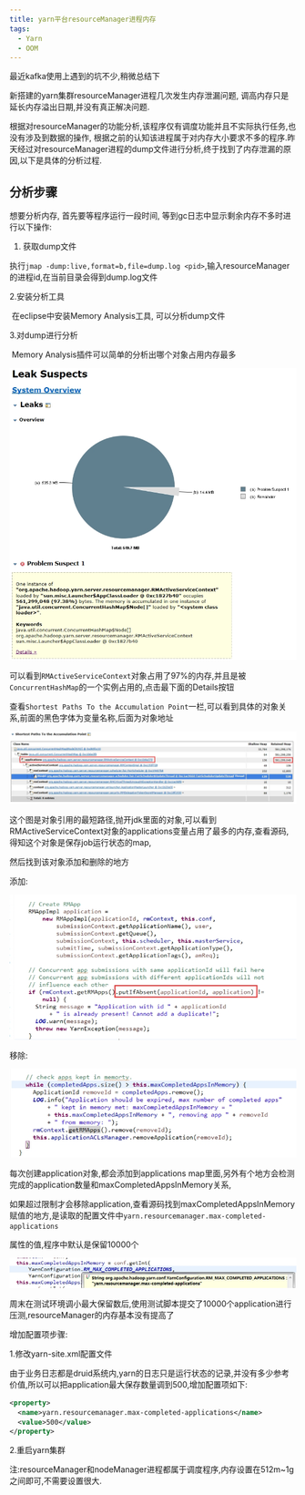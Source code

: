 ```yaml
---
title: yarn平台resourceManager进程内存
tags:
  - Yarn
  - OOM
---
```


最近kafka使用上遇到的坑不少,稍微总结下

新搭建的yarn集群resourceManager进程几次发生内存泄漏问题, 调高内存只是延长内存溢出日期,并没有真正解决问题. <!--more-->

根据对resourceManager的功能分析,该程序仅有调度功能并且不实际执行任务,也没有涉及到数据的操作, 根据之前的认知该进程属于对内存大小要求不多的程序.昨天经过对resourceManager进程的dump文件进行分析,终于找到了内存泄漏的原因,以下是具体的分析过程.

## 分析步骤

想要分析内存, 首先要等程序运行一段时间, 等到gc日志中显示剩余内存不多时进行以下操作:

1. 获取dump文件

​    执行`jmap -dump:live,format=b,file=dump.log <pid>`,输入resourceManager的进程id,在当前目录会得到dump.log文件

  2.安装分析工具

​    在eclipse中安装Memory Analysis工具, 可以分析dump文件

  3.对dump进行分析

​    Memory Analysis插件可以简单的分析出哪个对象占用内存最多

![img](/assets/yarn-config-1.jpg)

可以看到`RMActiveServiceContext`对象占用了97%的内存,并且是被`ConcurrentHashMap`的一个实例占用的,点击最下面的Details按钮

查看`Shortest Paths To the Accumulation Point`一栏,可以看到具体的对象关系,前面的黑色字体为变量名称,后面为对象地址

![img](/assets/yarn-config-2.jpg)

 这个图是对象引用的最短路径,抛开jdk里面的对象,可以看到RMActiveServiceContext对象的applications变量占用了最多的内存,查看源码,得知这个对象是保存job运行状态的map,

 然后找到该对象添加和删除的地方

  添加:

![img](/assets/yarn-config-3.jpg)

 移除:

![img](/assets/yarn-config-4.jpg)

每次创建application对象,都会添加到applications map里面,另外有个地方会检测完成的application数量和maxCompletedAppsInMemory关系,

 如果超过限制才会移除application,查看源码找到maxCompletedAppsInMemory赋值的地方,是读取的配置文件中`yarn.resourcemanager.max-completed-applications`

 属性的值,程序中默认是保留10000个

![img](/assets/yarn-config-5.jpg)



周末在测试环境调小最大保留数后,使用测试脚本提交了10000个application进行压测,resourceManager的内存基本没有提高了 

增加配置项步骤:

   1.修改yarn-site.xml配置文件

​    由于业务日志都是druid系统内,yarn的日志只是运行状态的记录,并没有多少参考价值,所以可以把application最大保存数量调到500,增加配置项如下:

```xml
<property>
  <name>yarn.resourcemanager.max-completed-applications</name>
  <value>500</value>
</property>
```

  2.重启yarn集群

  注:resourceManager和nodeManager进程都属于调度程序,内存设置在512m~1g之间即可,不需要设置很大.